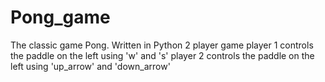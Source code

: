 # Pong_game
The classic game Pong. Written in Python
2 player game
player 1 controls the paddle on the left using 'w' and 's'
player 2 controls the paddle on the left using 'up_arrow' and 'down_arrow'
